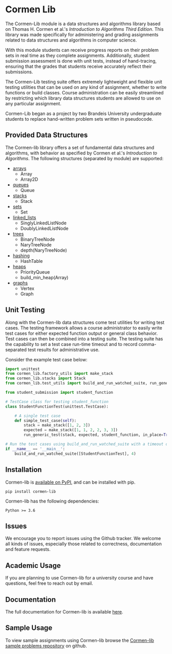 # Cormen Lib
The Cormen-Lib module is a data structures and algorithms library based on Thomas H. Cormen et al.'s
*Introduction to Algorithms Third Edition*. This library was made specifically for administering and grading assignments 
related to data structures and algorithms in computer science.

With this module students can receive progress reports on their problem sets in real time as they complete assignments.
Additionally, student submission assessment is done with unit tests, instead of hand-tracing, ensuring that the grades
that students receive accurately reflect their submissions.

The Cormen-Lib testing suite offers extremely lightweight and flexible unit testing utilities that can be used on any
kind of assignment, whether to write functions or build classes. Course administration can be easily streamlined by
restricting which library data structures students are allowed to use on any particular assignment.

Cormen-Lib began as a project by two Brandeis University undergraduate students to replace hand-written problem sets
written in pseudocode.

## Provided Data Structures
The Cormen-lib library offers a set of fundamental data structures and algorithms, with behavior as specified by
Cormen et al.'s *Introduction to Algorithms*. The following structures (separated by module) are supported:

* [arrays](https://cormen-lib-developers.github.io/Cormen-Lib/arrays.html)
    * Array
    * Array2D
* [queues](https://cormen-lib-developers.github.io/Cormen-Lib/queues.html)
    * Queue
* [stacks](https://cormen-lib-developers.github.io/Cormen-Lib/stacks.html)
    * Stack
* [sets](https://cormen-lib-developers.github.io/Cormen-Lib/sets.html)
    * Set
* [linked_lists](https://cormen-lib-developers.github.io/Cormen-Lib/linked_lists.html)
    * SinglyLinkedListNode
    * DoublyLinkedListNode
* [trees](https://cormen-lib-developers.github.io/Cormen-Lib/trees.html)
    * BinaryTreeNode
    * NaryTreeNode
    * depth(NaryTreeNode)
* [hashing](https://cormen-lib-developers.github.io/Cormen-Lib/hashing.html)
    * HashTable
* [heaps](https://cormen-lib-developers.github.io/Cormen-Lib/heaps.html)
    * PriorityQueue
    * build_min_heap(Array)
* [graphs](https://cormen-lib-developers.github.io/Cormen-Lib/graphs.html)
    * Vertex
    * Graph

## Unit Testing
Along with the Cormen-lib data structures come test utilities for writing test cases. The testing framework allows a
course administrator to easily write test cases for either expected function output or general class behavior. Test cases
can then be combined into a testing suite. The testing suite has the capability to set a test case run-time timeout and 
to record comma-separated test results for administrative use.

Consider the example test case below:
```python
import unittest
from cormen_lib.factory_utils import make_stack
from cormen_lib.stacks import Stack
from cormen_lib.test_utils import build_and_run_watched_suite, run_generic_test

from student_submission import student_function

# TestCase class for testing student_function
class StudentFunctionTest(unittest.TestCase):

    # A single test case
    def simple_test_case(self):
        stack = make_stack([1, 2, 3])
        expected = make_stack([1, 1, 2, 2, 3, 3])
        run_generic_test(stack, expected, student_function, in_place=True)

# Run the test cases using build_and_run_watched_suite with a timeout of 4 seconds
if __name__ == '__main__':
    build_and_run_watched_suite([StudentFunctionTest], 4)
```

## Installation

Cormen-lib is [available on PyPI](https://pypi.org/project/cormen-lib/), and can be installed with pip.

    pip install cormen-lib

Cormen-lib has the following dependencies:

    Python >= 3.6

## Issues

We encourage you to report issues using the Github tracker. We welcome all kinds of issues, especially those related to
correctness, documentation and feature requests.

## Academic Usage

If you are planning to use Cormen-lib for a university course and have questions, feel free to reach out by email.

## Documentation

The full documentation for Cormen-lib is available [here](https://cormen-lib-developers.github.io/Cormen-Lib/).

## Sample Usage

To view sample assignments using Cormen-lib browse the [Cormen-lib sample problems repository](https://github.com/Cormen-Lib-Developers/Cormen-Lib-Sample-Problems) on github.